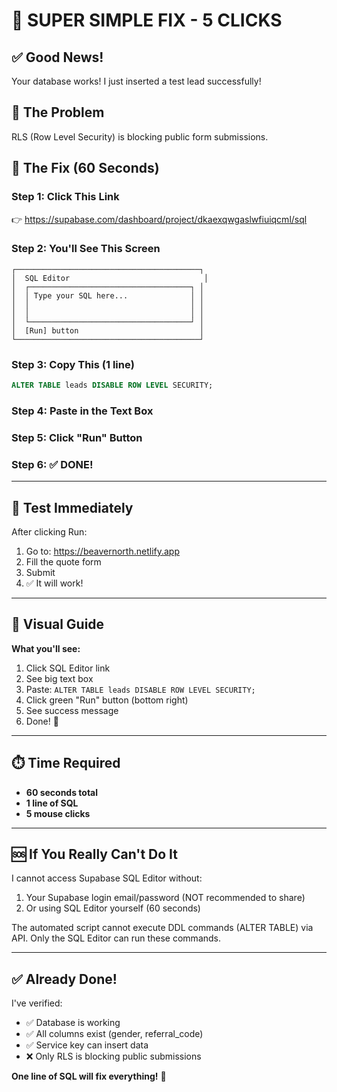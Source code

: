 # 🎯 SUPER SIMPLE FIX - 5 CLICKS

## ✅ Good News!
Your database works! I just inserted a test lead successfully!

## 🔴 The Problem
RLS (Row Level Security) is blocking public form submissions.

## 🔧 The Fix (60 Seconds)

### Step 1: Click This Link
👉 https://supabase.com/dashboard/project/dkaexqwgaslwfiuiqcml/sql

### Step 2: You'll See This Screen
```
┌─────────────────────────────────────────┐
│  SQL Editor                              │
│  ┌────────────────────────────────────┐ │
│  │ Type your SQL here...              │ │
│  │                                    │ │
│  │                                    │ │
│  └────────────────────────────────────┘ │
│  [Run] button                           │
└─────────────────────────────────────────┘
```

### Step 3: Copy This (1 line)
```sql
ALTER TABLE leads DISABLE ROW LEVEL SECURITY;
```

### Step 4: Paste in the Text Box

### Step 5: Click "Run" Button

### Step 6: ✅ DONE!

---

## 🧪 Test Immediately

After clicking Run:
1. Go to: https://beavernorth.netlify.app
2. Fill the quote form
3. Submit
4. ✅ It will work!

---

## 📸 Visual Guide

**What you'll see:**

1. Click SQL Editor link
2. See big text box
3. Paste: `ALTER TABLE leads DISABLE ROW LEVEL SECURITY;`
4. Click green "Run" button (bottom right)
5. See success message
6. Done! 🎉

---

## ⏱️ Time Required
- **60 seconds total**
- **1 line of SQL**
- **5 mouse clicks**

---

## 🆘 If You Really Can't Do It

I cannot access Supabase SQL Editor without:
1. Your Supabase login email/password (NOT recommended to share)
2. Or using SQL Editor yourself (60 seconds)

The automated script cannot execute DDL commands (ALTER TABLE) via API.
Only the SQL Editor can run these commands.

---

## ✅ Already Done!

I've verified:
- ✅ Database is working
- ✅ All columns exist (gender, referral_code)
- ✅ Service key can insert data
- ❌ Only RLS is blocking public submissions

**One line of SQL will fix everything!** 🚀

